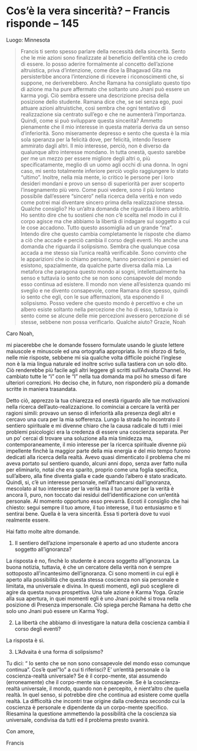 # Cos’è la vera sincerità? – Francis risponde – 145

Luogo: Minnesota

>Francis ti sento spesso parlare della necessità della sincerità. Sento che le mie azioni sono finalizzate al beneficio dell’entità che io credo di essere. Io posso aderire formalmente al concetto dell’azione altruistica, priva d’intenzione, come dice la Bhagavad Gita ma persisterbbe ancora l’intenzione di ricevere i riconoscimenti che, si suppone, ne deriverebbero. Anche Ramana ha consigliato questo tipo di azione ma ha pure affermato che soltanto uno Jnani può essere un karma yogi. Ciò sembra essere una descrizione precisa della posizione dello studente. Ramana dice che, se sei senza ego, puoi attuare azioni altruistiche, così sembra che ogni tentativo di realizzazione sia centrato sull’ego e che ne aumenterà l’importanza. Quindi, come si può sviluppare questa sincerità? Ammetto pienamente che il mio interesse in questa materia deriva da un senso d’inferiorità. Sono miseramente depresso e sento che questa è la mia sola speranza per la felicità dove, per felicità, intendo l’essere ammirato dagli altri. Il mio interesse, perciò, non è diverso da qualunque altro interesse mondano. In tutta onestà, questo sarebbe per me un mezzo per essere migliore degli altri o, più specificatamente, meglio di un uomo agli occhi di una donna. In ogni caso, mi sento totalmente inferiore perciò voglio raggiungere lo stato “ultimo”. Inoltre, nella mia mente, io critico le persone per i loro desideri mondani e provo un senso di superiorità per aver scoperto l’insegnamento più vero. Come puoi vedere, sono il più lontano possibile dall’essere “sincero” nella ricerca della verità e non vedo come potrei mai diventare sincero prima della realizzazione stessa. Qualche consiglio? Ho un’altra domanda che riguarda il libero arbitrio. Ho sentito dire che tu sostieni che non c’è scelta nel modo in cui il corpo agisce ma che abbiamo la libertà di indagare sul soggetto a cui le cose accadono. Tutto questo assomiglia ad un grande “ma”. Intendo dire che questo cambia completamente le risposte che diamo a ciò che accade e perciò cambia il corso degli eventi. Ho anche una domanda che riguarda il solipsismo. Sembra che qualunque cosa accada a me stesso sia l’unica realtà verificabile. Sono convinto che le apparizioni che io chiamo persone, hanno percezioni e pensieri ed esistono, spazialmente, da qualche parte diversa dalla mia. La metafora che paragona questo mondo ai sogni, intellettualmente ha senso e tuttavia io sento che se non sono consapevole del mondo esso continua ad esistere. Il mondo non viene all’esistenza quando mi sveglio e ne divento consapevole, come Ramana dice spesso, quindi io sento che egli, con le sue affermazioni, sta esponendo il solipsismo. Posso vedere che questo mondo è percettivo e che un albero esiste soltanto nella percezione che ho di esso, tuttavia io sento come se alcune delle mie percezioni avessero percezione di sé stesse, sebbene non possa verificarlo. Qualche aiuto? Grazie, Noah

Caro Noah,

mi piacerebbe che le domande fossero formulate usando le giuste lettere maiuscole e minuscole ed una ortografia appropriata. Io mi sforzo di farlo, nelle mie risposte, sebbene mi sia qualche volta difficile poiché l’inglese non è la mia lingua naturale ed inoltre scrivo sulla tastiera con un solo dito. Ciò renderebbe più facile agli altri leggere gli scritti sull’Advaita Channel. Ho cambiato tutte le “i” con le “I” nella tua domanda ma poi ho smesso di fare ulteriori correzioni. Ho deciso che, in futuro, non risponderò più a domande scritte in maniera trasandata.

Detto ciò, apprezzo la tua chiarezza ed onestà riguardo alle tue motivazioni nella ricerca dell’auto-realizzazione. Io cominciai a cercare la verità per ragioni simili: provavo un senso di inferiorità alla presenza degli altri e cercavo una cura per la mia sofferenza. Lungo la strada ho incontrato il sentiero spirituale e mi divenne chiaro che la causa radicale di tutti i miei problemi psicologici era la credenza di essere una coscienza separata. Per un po’ cercai di trovare una soluzione alla mia timidezza ma, contemporaneamente, il mio interesse per la ricerca spirituale divenne più impellente finchè la maggior parte della mia energia e del mio tempo furono dedicati alla ricerca della realtà. Avevo quasi dimenticato il problema che mi aveva portato sul sentiero quando, alcuni anni dopo, senza aver fatto nulla per eliminarlo, notai che era sparito, proprio come una foglia specifica, sull’albero, alla fine diventa gialla e cade quando l’albero è stato sradicato. Quindi, si, c’è un interesse personale, nell’affrancarsi dall’ignoranza, mescolato al tuo interesse per la verità ma il tuo amore per la verità è ancora lì, puro, non toccato dai residui dell’identificazione con un’entità personale. Al momento opportuno esso prevarrà. Eccoti il consiglio che hai chiesto: segui sempre il tuo amore, il tuo interesse, il tuo entusiasmo e ti sentirai bene. Quella è la vera sincerità. Essa ti porterà dove tu vuoi realmente essere.

Hai fatto molte altre domande.

1. Il sentiero dell’azione impersonale è aperto ad uno studente ancora soggetto all’ignoranza?

La risposta è no, finchè lo studente è ancora soggetto all’ignoranza. La buona notizia, tuttavia, è che un cercatore della verità non è sempre sottoposto all’incantesimo dell’ignoranza. Ci sono momenti in cui egli è aperto alla possibilità che questa stessa coscienza non sia personale e limitata, ma universale e divina. In questi momenti, egli può scegliere di agire da questa nuova prospettiva. Una tale azione è Karma Yoga. Grazie alla sua apertura, in quei momenti egli è uno Jnani poiché si trova nella posizione di Presenza impersonale. Ciò spiega perché Ramana ha detto che solo uno Jnani può essere un Karma Yogi.

2. La libertà che abbiamo di investigare la natura della coscienza cambia il corso degli eventi?

La risposta è sì.

3. L’Advaita è una forma di solipsismo?

Tu dici: “ Io sento che se non sono consapevole del mondo esso comunque continua”. Cos’è quel”Io” a cui ti riferisci? E’ un’entità personale o la coscienza-realtà universale? Se è il corpo-mente, stai assumendo (erroneamente) che il corpo-mente sia consapevole. Se è la coscienza-realtà universale, il mondo, quando non è percepito, è nient’altro che quella realtà. In quel senso, si potrebbe dire che continua ad esistere come quella realtà. La difficoltà che incontri trae origine dalla credenza secondo cui la coscienza è personale e dipendente da un corpo-mente specifico. Riesamina la questione ammettendo la possibilità che la coscienza sia universale, condivisa da tutti ed il problema presto svanirà.

Con amore,

Francis